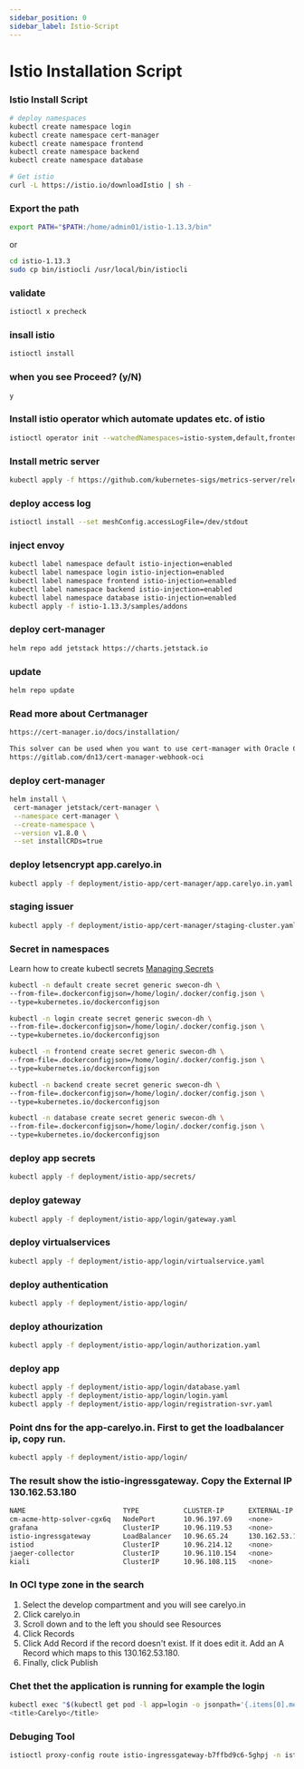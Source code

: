 ```yaml
---
sidebar_position: 0
sidebar_label: Istio-Script
---
```

# Istio Installation Script

### Istio Install Script

```bash
# deploy namespaces
kubectl create namespace login
kubectl create namespace cert-manager
kubectl create namespace frontend
kubectl create namespace backend
kubectl create namespace database
```

```bash
# Get istio
curl -L https://istio.io/downloadIstio | sh -
```
### Export the path
```bash
export PATH="$PATH:/home/admin01/istio-1.13.3/bin"
```
 or 

```bash
cd istio-1.13.3
sudo cp bin/istiocli /usr/local/bin/istiocli
```


### validate
```bash
istioctl x precheck
```

### insall istio
```bash
istioctl install
```

### when you see Proceed? (y/N)
```bash 
y
```

### Install istio operator which automate updates etc. of istio 
```bash
istioctl operator init --watchedNamespaces=istio-system,default,frontend,backend,database
```

### Install metric server 
```bash
kubectl apply -f https://github.com/kubernetes-sigs/metrics-server/releases/latest/download/components.yaml
```

### deploy access log
```bash
istioctl install --set meshConfig.accessLogFile=/dev/stdout
```

### inject envoy
```bash
kubectl label namespace default istio-injection=enabled
kubectl label namespace login istio-injection=enabled
kubectl label namespace frontend istio-injection=enabled
kubectl label namespace backend istio-injection=enabled
kubectl label namespace database istio-injection=enabled
kubectl apply -f istio-1.13.3/samples/addons
```

### deploy cert-manager
```bash
helm repo add jetstack https://charts.jetstack.io
```

### update
```bash
helm repo update
```

### Read more about Certmanager 
```bash
https://cert-manager.io/docs/installation/

This solver can be used when you want to use cert-manager with Oracle Cloud Infrastructure as a DNS provider.
https://gitlab.com/dn13/cert-manager-webhook-oci
```

### deploy cert-manager
```bash
helm install \
 cert-manager jetstack/cert-manager \
 --namespace cert-manager \
 --create-namespace \
 --version v1.8.0 \
 --set installCRDs=true
```

### deploy letsencrypt app.carelyo.in
```bash
kubectl apply -f deployment/istio-app/cert-manager/app.carelyo.in.yaml
```

### staging issuer
```bash
kubectl apply -f deployment/istio-app/cert-manager/staging-cluster.yaml
```

### Secret in namespaces
Learn how to create kubectl secrets [Managing Secrets](https://kubernetes.io/docs/tasks/configmap-secret/)
```bash
kubectl -n default create secret generic swecon-dh \
--from-file=.dockerconfigjson=/home/login/.docker/config.json \
--type=kubernetes.io/dockerconfigjson

kubectl -n login create secret generic swecon-dh \
--from-file=.dockerconfigjson=/home/login/.docker/config.json \
--type=kubernetes.io/dockerconfigjson

kubectl -n frontend create secret generic swecon-dh \
--from-file=.dockerconfigjson=/home/login/.docker/config.json \
--type=kubernetes.io/dockerconfigjson

kubectl -n backend create secret generic swecon-dh \
--from-file=.dockerconfigjson=/home/login/.docker/config.json \
--type=kubernetes.io/dockerconfigjson

kubectl -n database create secret generic swecon-dh \
--from-file=.dockerconfigjson=/home/login/.docker/config.json \
--type=kubernetes.io/dockerconfigjson
```

### deploy app secrets
```bash
kubectl apply -f deployment/istio-app/secrets/
```

### deploy gateway
```bash
kubectl apply -f deployment/istio-app/login/gateway.yaml
```

### deploy virtualservices
```bash
kubectl apply -f deployment/istio-app/login/virtualservice.yaml
```

### deploy authentication
```bash
kubectl apply -f deployment/istio-app/login/
```

### deploy athourization
```bash
kubectl apply -f deployment/istio-app/login/authorization.yaml
```

### deploy app
```bash
kubectl apply -f deployment/istio-app/login/database.yaml
kubectl apply -f deployment/istio-app/login/login.yaml
kubectl apply -f deployment/istio-app/login/registration-svr.yaml
```
### Point dns for the app-carelyo.in. First to get the loadbalancer ip, copy run.
```bash
kubectl apply -f deployment/istio-app/login/
```
### The result show the istio-ingressgateway. Copy the External IP 130.162.53.180
```bash
NAME                        TYPE           CLUSTER-IP      EXTERNAL-IP      PORT(S)                                      AGE
cm-acme-http-solver-cgx6q   NodePort       10.96.197.69    <none>           8089:31892/TCP                               12m
grafana                     ClusterIP      10.96.119.53    <none>           3000/TCP                                     16m
istio-ingressgateway        LoadBalancer   10.96.65.24     130.162.53.180   15021:31203/TCP,80:32045/TCP,443:30191/TCP   25m
istiod                      ClusterIP      10.96.214.12    <none>           15010/TCP,15012/TCP,443/TCP,15014/TCP        26m
jaeger-collector            ClusterIP      10.96.110.154   <none>           14268/TCP,14250/TCP,9411/TCP                 16m
kiali                       ClusterIP      10.96.108.115   <none>           20001/TCP,9090/TCP                           16m
```

### In OCI type zone in the search
1. Select the develop compartment and you will see carelyo.in
2. Click carelyo.in
3. Scroll down and to the left you should see Resources
4. Click Records
5. Click Add Record if the record doesn't exist. If it does edit it. Add an A Record which maps to this 130.162.53.180. 
6. Finally, click Publish

### Chet thet the application is running for example the login 
```bash
kubectl exec "$(kubectl get pod -l app=login -o jsonpath='{.items[0].metadata.name}')" -c login -- curl -sS login:80 | grep -o "<title>.*</title>"
<title>Carelyo</title>
```

### Debuging Tool
```bash
istioctl proxy-config route istio-ingressgateway-b7ffbd9c6-5ghpj -n istio-system -o json
```
